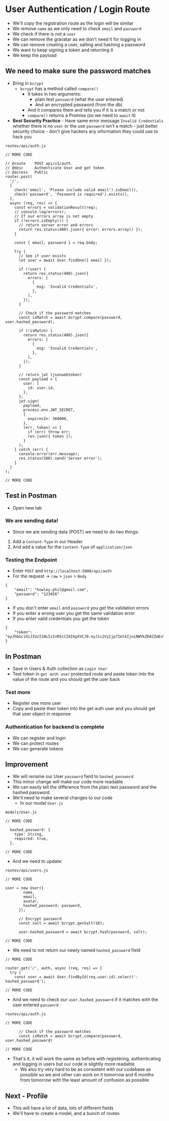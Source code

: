 # User Authentication / Login Route
* We'll copy the registration route as the login will be similar
* We remove `name` as we only need to check `email` and `password`
* We check if there is not a `user`
* We can remove the gravatar as we don't need it for logging in
* We can remove creating a user, salting and hashing a password
* We want to keep signing a token and returning it
* We keep the payload

## We need to make sure the password matches
* Bring in `bcrypt`
    - `bcrypt` has a method called `compare()`
        + It takes in two arguments:
          * plain text `password` (what the user entered)
          * And an encrypted password (from the db)
        + And it compares them and tells you if it is a match or not
        + `compare()` returns a Promise (so we need to `await` it)
* **Best Security Practice** - Have same error message `Invalid Credentials` whether there is no `user` or the use `password` isn't a match - just better security choice - don't give hackers any information they could use to hack you

`routes/api/auth.js`

```
// MORE CODE

// @route    POST api/v1/auth
// @desc     Authenticate User and get token
// @access   Public
router.post(
  '/',
  [
    check('email', 'Please include valid email').isEmail(),
    check('password', 'Password is required').exists(),
  ],
  async (req, res) => {
    const errors = validationResult(req);
    // console.log(errors);
    // If our errors array is not empty
    if (!errors.isEmpty()) {
      // return server error and errors
      return res.status(400).json({ error: errors.array() });
    }

    const { email, password } = req.body;

    try {
      // See if user exists
      let user = await User.findOne({ email });

      if (!user) {
        return res.status(400).json({
          errors: [
            {
              msg: 'Invalid Credentials',
            },
          ],
        });
      }

      // Check if the password matches
      const isMatch = await bcrypt.compare(password, user.hashed_password);

      if (!isMatch) {
        return res.status(400).json({
          errors: [
            {
              msg: 'Invalid Credentials',
            },
          ],
        });
      }

      // return jwt (jsonwebtoken)
      const payload = {
        user: {
          id: user.id,
        },
      };
      jwt.sign(
        payload,
        process.env.JWT_SECRET,
        {
          expiresIn: 360000,
        },
        (err, token) => {
          if (err) throw err;
          res.json({ token });
        }
      );
    } catch (err) {
      console.error(err.message);
      res.status(500).send('Server error');
    }
  }
);

// MORE CODE
```

## Test in Postman
* Open new tab

### We are sending data!
* Since we are sending data (POST) we need to do two things:

1. Add a `Content-Type` in our Header
2. And add a value for the `Content-Type` of `application/json`

### Testing the Endpoint
* Enter `POST` and `http://localhost:5000/api/auth`
* For the request -> `raw` > `json` > `Body`

```
{
    "email": "howley.phil@gmail.com",
    "password": "123456"
}
```

* If you don't enter `email` and `password` you get the validation errors
* If you enter a wrong user you get the same validation error
* If you enter valid credentials you get the token

```
{
    "token": "eyJhbGciOiJIUzI1NiIsInR5cCI6IkpXVCJ9.eyJ1c2VyIjp7ImlkIjoiNWVkZDA2ZmExYTZlNmE2OTY2YTlhODY1In0sImlhdCI6MTU5MTU0OTEwNiwiZXhwIjoxNTkxOTA5MTA2fQ.cKCd1BP5bVHA6EMMCKN56OUm7rbo8Ko3nDBc5VvIoyQ"
}
```

## In Postman
* Save in Users & Auth collection as `Login User`
* Test token in `get auth user` protected route and paste token into the value of the route and you should get the user back

### Test more
* Register one more user
* Copy and paste their token into the get auth user and you should get that user object in response

### Authentication for backend is complete
* We can register and login
* We can protect routes
* We can generate tokens

## Improvement
* We will rename our User `password` field to `hashed_password`
* This minor change will make our code more readable
* We can easily tell the difference from the plain text password and the hashed password
* We'll need to make several changes to our code
    - In our model `User.js`

`models/User.js`

```
// MORE CODE

  hashed_password: {
    type: String,
    required: true,
  },

// MORE CODE
```

* And we need to update:

`routes/api/users.js`

```
// MORE CODE

user = new User({
        name,
        email,
        avatar,
        hashed_password: password,
      });

      // Encrypt password
      const salt = await bcrypt.genSalt(10);

      user.hashed_password = await bcrypt.hash(password, salt);

// MORE CODE
```

* We need to not return our newly named `hashed_password` field

```
// MORE CODE

router.get('/', auth, async (req, res) => {
  try {
    const user = await User.findById(req.user.id).select('-hashed_password');

// MORE CODE
```

* And we need to check our `user.hashed_password` if it matches with the user entered `password`

`routes/api/auth.js`

```
// MORE CODE

      // Check if the password matches
      const isMatch = await bcrypt.compare(password, user.hashed_password)

// MORE CODE
```

* That's it, it will work the same as before with registering, authenticating and logging in users but our code is slightly more readable
  - We also try very hard to be as consistent with our codebase as possible so we and other can work on it tomorrow and 6 months from tomorrow with the least amount of confusion as possible

## Next - Profile
* This will have a lot of data, lots of different fields
* We'll have to create a model, and a bunch of routes
